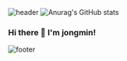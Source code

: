 <head>
    <meta charset="UTF-8">
    <meta name="viewport" content="width=device-width, initial-scale=1.0">
</head>
<body>
    <img src="https://capsule-render.vercel.app/api?type=slice&color=timeGradient&height=200&section=header&text=Hanjjong's%20github&fontSize=50&fontAlign=75&fontAlignY=30&rotate=13" alt="header">
    <img src="https://github-readme-stats.vercel.app/api?username=Hanjjong&show_icons=true&theme=radical" alt="Anurag's GitHub stats">
    <h3>Hi there 👋 I'm jongmin!</h3>
    <img src="https://capsule-render.vercel.app/api?type=slice&color=timeGradient&height=200&section=footer&text=&fontSize=50" alt="footer">
</body>
</html>
